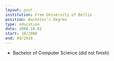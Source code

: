 ```yaml
---
layout: post
institution: Free University of Berlin
position: Bachelor's Degree
type: education
date: 2008.10.01
start: 10/2008 
end: 09/2010
---
```

- Bachelor of Computer Science (did not finish)